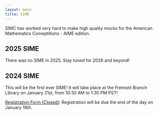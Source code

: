 ```yaml
---
layout: main
title: SIME
---
```


SIMC has worked very hard to make high quality mocks for the American Mathematics Comeptitions - AIME edition.


## 2025 SIME
There was no SIME in 2025. Stay tuned for 2026 and beyond!

## 2024 SIME
This will be the first ever SIME! It will take place at the Fremont Branch Library on January 21st, from 10:30 AM to 1:30 PM PST!

[Registration Form (Closed)](https://docs.google.com/forms/d/e/1FAIpQLSfAEUqa8R4PYkHUZRwSzXf5mxAqHbe8OmsUcp5KGa5dEQOD8g/viewform): Registration will be due the end of the day on January 18th.
